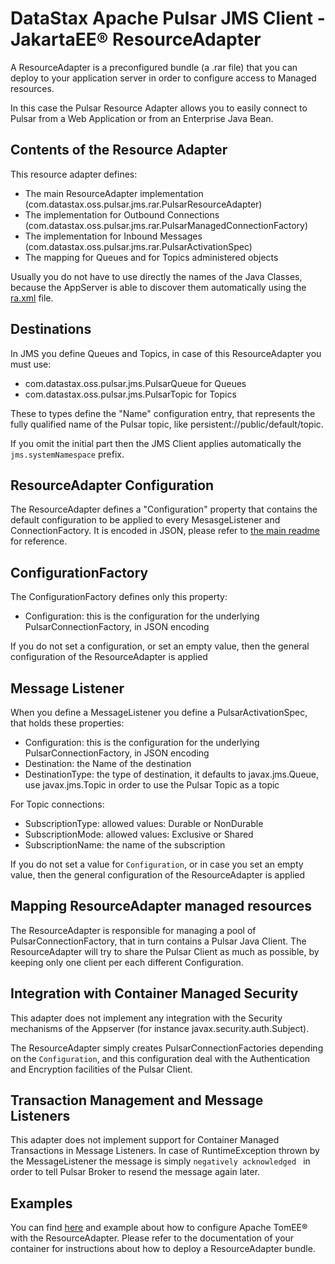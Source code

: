 # DataStax Apache Pulsar JMS Client - JakartaEE® ResourceAdapter

A ResourceAdapter is a preconfigured bundle (a .rar file) that you can deploy to your application server in order
to configure access to Managed resources.

In this case the Pulsar Resource Adapter allows you to easily connect to Pulsar from a Web Application or from an Enterprise Java Bean. 

## Contents of the Resource Adapter

This resource adapter defines:
- The main ResourceAdapter implementation (com.datastax.oss.pulsar.jms.rar.PulsarResourceAdapter)
- The implementation for Outbound Connections (com.datastax.oss.pulsar.jms.rar.PulsarManagedConnectionFactory)
- The implementation for Inbound Messages (com.datastax.oss.pulsar.jms.rar.PulsarActivationSpec) 
- The mapping for Queues and for Topics administered objects

Usually you do not have to use directly the names of the Java Classes, because the AppServer is able to discover
them automatically using the [ra.xml](src/main/rar/META-INF/ra.xml) file.

## Destinations

In JMS you define Queues and Topics, in case of this ResourceAdapter you must use:
- com.datastax.oss.pulsar.jms.PulsarQueue for Queues
- com.datastax.oss.pulsar.jms.PulsarTopic for Topics

These to types define the "Name" configuration entry, that represents the fully qualified name of the Pulsar topic, like
persistent://public/default/topic.

If you omit the initial part then the JMS Client applies automatically the `jms.systemNamespace` prefix.

## ResourceAdapter Configuration

The ResourceAdapter defines a "Configuration" property that contains the default configuration to be applied to every MesasgeListener and
ConnectionFactory.
It is encoded in JSON, please refer to [the main readme](../README.md) for reference.

## ConfigurationFactory

The ConfigurationFactory defines only this property:
- Configuration: this is the configuration for the underlying PulsarConnectionFactory, in JSON encoding

If you do not set a configuration, or set an empty value, then the general configuration of the ResourceAdapter is applied

## Message Listener

When you define a MessageListener you define a PulsarActivationSpec, that holds these properties:
- Configuration: this is the configuration for the underlying PulsarConnectionFactory, in JSON encoding
- Destination: the Name of the destination
- DestinationType: the type of destination, it defaults to javax.jms.Queue, use javax.jms.Topic in order to use the Pulsar Topic as a topic
  
For Topic connections:
- SubscriptionType: allowed values: Durable or NonDurable
- SubscriptionMode: allowed values: Exclusive or Shared
- SubscriptionName: the name of the subscription

If you do not set a value for `Configuration`, or in case you set an empty value, then the general configuration of the ResourceAdapter is applied

## Mapping ResourceAdapter managed resources

The ResourceAdapter is responsible for managing a pool of PulsarConnectionFactory, that in turn contains a Pulsar Java Client.
The ResourceAdapter will try to share the Pulsar Client as much as possible, by keeping only one client per each different Configuration.

## Integration with Container Managed Security

This adapter does not implement any integration with the Security mechanisms of the Appserver (for instance javax.security.auth.Subject).

The ResourceAdapter simply creates PulsarConnectionFactories depending on the `Configuration`, and this configuration 
deal with the Authentication and Encryption facilities of the Pulsar Client. 

## Transaction Management and Message Listeners

This adapter does not implement support for Container Managed Transactions in Message Listeners.
In case of RuntimeException thrown by the MessageListener the message is simply `negatively acknowledged ` in order
to tell Pulsar Broker to resend the message again later.

## Examples

You can find [here](../resource-adapter-tests) and example about how to configure Apache TomEE® with the ResourceAdapter.
Please refer to the documentation of your container for instructions about how to deploy a ResourceAdapter bundle.

